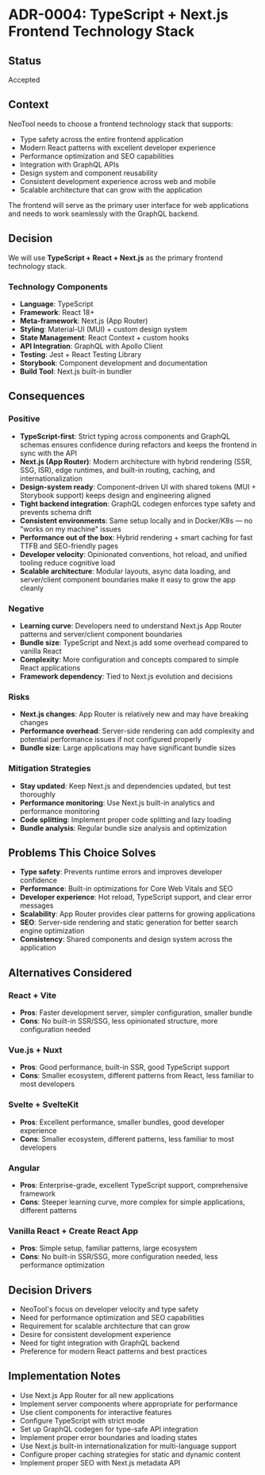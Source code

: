 # ADR-0004: TypeScript + Next.js Frontend Technology Stack

## Status
Accepted

## Context
NeoTool needs to choose a frontend technology stack that supports:
- Type safety across the entire frontend application
- Modern React patterns with excellent developer experience
- Performance optimization and SEO capabilities
- Integration with GraphQL APIs
- Design system and component reusability
- Consistent development experience across web and mobile
- Scalable architecture that can grow with the application

The frontend will serve as the primary user interface for web applications and needs to work seamlessly with the GraphQL backend.

## Decision
We will use **TypeScript + React + Next.js** as the primary frontend technology stack.

### Technology Components
- **Language**: TypeScript
- **Framework**: React 18+
- **Meta-framework**: Next.js (App Router)
- **Styling**: Material-UI (MUI) + custom design system
- **State Management**: React Context + custom hooks
- **API Integration**: GraphQL with Apollo Client
- **Testing**: Jest + React Testing Library
- **Storybook**: Component development and documentation
- **Build Tool**: Next.js built-in bundler

## Consequences

### Positive
- **TypeScript-first**: Strict typing across components and GraphQL schemas ensures confidence during refactors and keeps the frontend in sync with the API
- **Next.js (App Router)**: Modern architecture with hybrid rendering (SSR, SSG, ISR), edge runtimes, and built-in routing, caching, and internationalization
- **Design-system ready**: Component-driven UI with shared tokens (MUI + Storybook support) keeps design and engineering aligned
- **Tight backend integration**: GraphQL codegen enforces type safety and prevents schema drift
- **Consistent environments**: Same setup locally and in Docker/K8s — no "works on my machine" issues
- **Performance out of the box**: Hybrid rendering + smart caching for fast TTFB and SEO-friendly pages
- **Developer velocity**: Opinionated conventions, hot reload, and unified tooling reduce cognitive load
- **Scalable architecture**: Modular layouts, async data loading, and server/client component boundaries make it easy to grow the app cleanly

### Negative
- **Learning curve**: Developers need to understand Next.js App Router patterns and server/client component boundaries
- **Bundle size**: TypeScript and Next.js add some overhead compared to vanilla React
- **Complexity**: More configuration and concepts compared to simple React applications
- **Framework dependency**: Tied to Next.js evolution and decisions

### Risks
- **Next.js changes**: App Router is relatively new and may have breaking changes
- **Performance overhead**: Server-side rendering can add complexity and potential performance issues if not configured properly
- **Bundle size**: Large applications may have significant bundle sizes

### Mitigation Strategies
- **Stay updated**: Keep Next.js and dependencies updated, but test thoroughly
- **Performance monitoring**: Use Next.js built-in analytics and performance monitoring
- **Code splitting**: Implement proper code splitting and lazy loading
- **Bundle analysis**: Regular bundle size analysis and optimization

## Problems This Choice Solves
- **Type safety**: Prevents runtime errors and improves developer confidence
- **Performance**: Built-in optimizations for Core Web Vitals and SEO
- **Developer experience**: Hot reload, TypeScript support, and clear error messages
- **Scalability**: App Router provides clear patterns for growing applications
- **SEO**: Server-side rendering and static generation for better search engine optimization
- **Consistency**: Shared components and design system across the application

## Alternatives Considered

### React + Vite
- **Pros**: Faster development server, simpler configuration, smaller bundle
- **Cons**: No built-in SSR/SSG, less opinionated structure, more configuration needed

### Vue.js + Nuxt
- **Pros**: Good performance, built-in SSR, good TypeScript support
- **Cons**: Smaller ecosystem, different patterns from React, less familiar to most developers

### Svelte + SvelteKit
- **Pros**: Excellent performance, smaller bundles, good developer experience
- **Cons**: Smaller ecosystem, different patterns, less familiar to most developers

### Angular
- **Pros**: Enterprise-grade, excellent TypeScript support, comprehensive framework
- **Cons**: Steeper learning curve, more complex for simple applications, different patterns

### Vanilla React + Create React App
- **Pros**: Simple setup, familiar patterns, large ecosystem
- **Cons**: No built-in SSR/SSG, more configuration needed, less performance optimization

## Decision Drivers
- NeoTool's focus on developer velocity and type safety
- Need for performance optimization and SEO capabilities
- Requirement for scalable architecture that can grow
- Desire for consistent development experience
- Need for tight integration with GraphQL backend
- Preference for modern React patterns and best practices

## Implementation Notes
- Use Next.js App Router for all new applications
- Implement server components where appropriate for performance
- Use client components for interactive features
- Configure TypeScript with strict mode
- Set up GraphQL codegen for type-safe API integration
- Implement proper error boundaries and loading states
- Use Next.js built-in internationalization for multi-language support
- Configure proper caching strategies for static and dynamic content
- Implement proper SEO with Next.js metadata API
